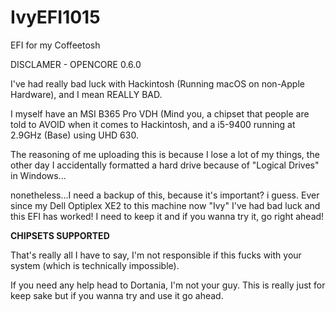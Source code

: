 # IvyEFI1015
EFI for my Coffeetosh

DISCLAMER - OPENCORE 0.6.0

I've had really bad luck with Hackintosh (Running macOS on non-Apple Hardware), and I mean REALLY BAD.

I myself have an MSI B365 Pro VDH (Mind you, a chipset that people are told to AVOID when it comes to Hackintosh, and a
i5-9400 running at 2.9GHz (Base) using UHD 630.

The reasoning of me uploading this is because I lose a lot of my things, the other day I accidentally formatted a hard drive because of "Logical Drives" in Windows...

nonetheless...I need a backup of this, because it's important? i guess. Ever since my Dell Optiplex XE2 to this machine now "Ivy" I've had bad luck and this EFI has worked! 
I need to keep it and if you wanna try it, go right ahead! 

**CHIPSETS SUPPORTED**

That's really all I have to say, I'm not responsible if this fucks with your system (which is technically impossible).

If you need any help head to Dortania, I'm not your guy. This is really just for keep sake but if you wanna try and use it go ahead.

